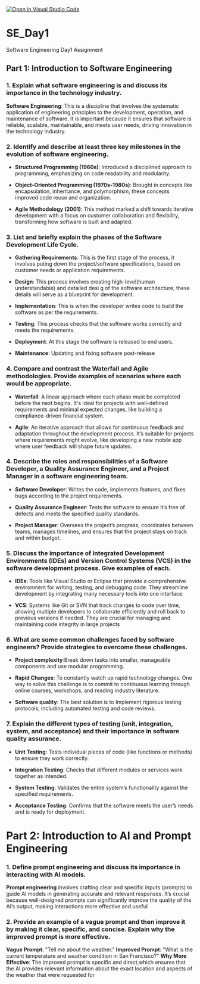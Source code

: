 [![Open in Visual Studio Code](https://classroom.github.com/assets/open-in-vscode-2e0aaae1b6195c2367325f4f02e2d04e9abb55f0b24a779b69b11b9e10269abc.svg)](https://classroom.github.com/online_ide?assignment_repo_id=15570757&assignment_repo_type=AssignmentRepo)
# SE_Day1
Software Engineering Day1 Assignment

## Part 1: Introduction to Software Engineering

### 1. Explain what software engineering is and discuss its importance in the technology industry.

**Software Engineering**: This is a discipline that involves the systematic application of engineering principles to the development, operation, and maintenance of software. It is important because it ensures that software is reliable, scalable, maintainable, and meets user needs, driving innovation in the technology industry.


### 2. Identify and describe at least three key milestones in the evolution of software engineering.

- **Structured Programming (1960s)**: Introduced a disciplined approach to programming, emphasizing on code readability and modularity.

- **Object-Oriented Programming (1970s-1980s)**: Brought in concepts like encapsulation, inheritance, and polymorphism, these concepts improved code reuse and organization.

- **Agile Methodology (2001)**: This method marked a shift towards iterative development with a focus on customer collaboration and flexibility, transforming how software is built and adapted.


### 3. List and briefly explain the phases of the Software Development Life Cycle.

- **Gathering Requirements**: This is the first stage of the process, it involves puting down the project/software specifications, based on customer needs or application requirements.

- **Design**: This process involves creating high-level(human understandable) and detailed desi g of the software architecture, these details will serve as a blueprint for development.

- **Implementation**: This is when the developer writes code to build the software as per the requirements.

- **Testing**: This process checks that the software works correctly and meets the requirements.

- **Deployment**: At this stage the software is released to end users.

- **Maintenance**: Updating and fixing software post-release

### 4. Compare and contrast the Waterfall and Agile methodologies. Provide examples of scenarios where each would be appropriate.

- **Waterfall**: A linear approach where each phase must be completed before the next begins. It's ideal for projects with well-defined requirements and minimal expected changes, like building a compliance-driven financial system.

- **Agile**: An iterative approach that allows for continuous feedback and adaptation throughout the development process. It’s suitable for projects where requirements might evolve, like developing a new mobile app where user feedback will shape future updates.


### 4. Describe the roles and responsibilities of a Software Developer, a Quality Assurance Engineer, and a Project Manager in a software engineering team.

- **Software Developer**: Writes the code, implements features, and fixes bugs according to the project requirements.

- **Quality Assurance Engineer**: Tests the software to ensure it’s free of defects and meets the specified quality standards.

- **Project Manager**: Oversees the project’s progress, coordinates between teams, manages timelines, and ensures that the project stays on track and within budget.

### 5. Discuss the importance of Integrated Development Environments (IDEs) and Version Control Systems (VCS) in the software development process. Give examples of each.

- **IDEs**: Tools like Visual Studio or Eclipse that provide a comprehensive environment for writing, testing, and debugging code. They streamline development by integrating many necessary tools into one interface.

- **VCS**: Systems like Git or SVN that track changes to code over time, allowing multiple developers to collaborate efficiently and roll back to previous versions if needed. They are crucial for managing and maintaining code integrity in large projects


### 6. What are some common challenges faced by software engineers? Provide strategies to overcome these challenges.

- **Project complexity**:Break down tasks into smaller, manageable components and use modular programming.
- **Rapid Changes**: To constantly watch up rapid technology changes. One way to solve this challenge is to commit to continuous learning through online courses, workshops, and reading industry literature.

- **Software quality**: The best solution is to Implement rigorous testing protocols, including automated testing and code reviews.


### 7. Explain the different types of testing (unit, integration, system, and acceptance) and their importance in software quality assurance.

- **Unit Testing**: Tests individual pieces of code (like functions or methods) to ensure they work correctly.

- **Integration Testing**: Checks that different modules or services work together as intended.

- **System Testing**: Validates the entire system’s functionality against the specified requirements.

- **Acceptance Testing**: Confirms that the software meets the user’s needs and is ready for deployment.


# Part 2: Introduction to AI and Prompt Engineering


### 1. Define prompt engineering and discuss its importance in interacting with AI models.

**Prompt engineering** involves crafting clear and specific inputs (prompts) to guide AI models in generating accurate and relevant responses. It’s crucial because well-designed prompts can significantly improve the quality of the AI’s output, making interactions more effective and useful

### 2. Provide an example of a vague prompt and then improve it by making it clear, specific, and concise. Explain why the improved prompt is more effective.

**Vague Prompt**: "Tell me about the weather."
**Improved Prompt**: "What is the current temperature and weather condition in San Francisco?"
**Why More Effective**: The improved prompt is specific and direct,which ensures that the AI provides relevant information about the exact location and aspects of the weather that were requested for 
